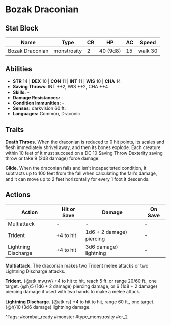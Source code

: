 # Bozak Draconian

## Stat Block

| Name | Type | CR | HP | AC | Speed |
|------|------|----|----|----|-------|
| Bozak Draconian | monstrosity | 2 | 40 (9d8) | 15 | walk 30 |

## Abilities

- **STR** 14 | **DEX** 10 | **CON** 11 | **INT** 11 | **WIS** 10 | **CHA** 14
- **Saving Throws:** INT ++2, WIS ++2, CHA ++4  
- **Skills:** -  
- **Damage Resistances:** -  
- **Condition Immunities:** -  
- **Senses:** darkvision 60 ft.  
- **Languages:** Common, Draconic

## Traits

**Death Throes.** When the draconian is reduced to 0 hit points, its scales and flesh immediately shrivel away, and then its bones explode. Each creature within 10 feet of it must succeed on a DC 10 Saving Throw Dexterity saving throw or take 9 (2d8 damage) force damage.

**Glide.** When the draconian falls and isn't incapacitated condition, it subtracts up to 100 feet from the fall when calculating the fall's damage, and it can move up to 2 feet horizontally for every 1 foot it descends.


## Actions

| Action | Hit or Save | Damage | On Save |
|--------|--------------|--------|----------|
| Multiattack | - | - | - |
| Trident | +4 to hit | 1d6 + 2 damage) piercing | - |
| Lightning Discharge | +4 to hit | 3d6 damage) lightning | - |

**Multiattack.** The draconian makes two Trident melee attacks or two Lightning Discharge attacks.

**Trident.** {@atk mw,rw} +4 to hit to hit, reach 5 ft. or range 20/60 ft., one target. {@h}5 (1d6 + 2 damage) piercing damage, or 6 (1d8 + 2 damage) piercing damage if used with two hands to make a melee attack.

**Lightning Discharge.** {@atk rs} +4 to hit to hit, range 60 ft., one target. {@h}10 (3d6 damage) lightning damage.


^Tags: #combat_ready #monster #type_monstrosity #cr_2